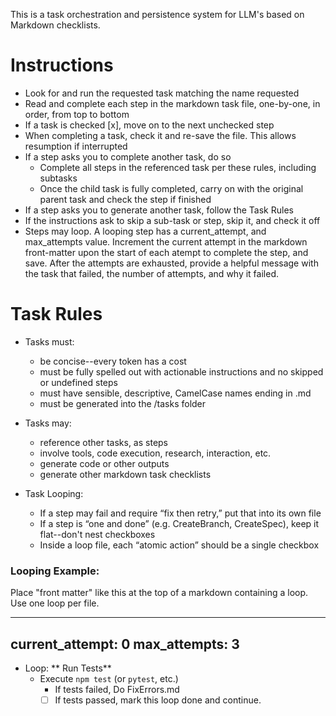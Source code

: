 This is a task orchestration and persistence system for LLM's based on Markdown checklists.

# Instructions
* Look for and run the requested task matching the name requested
* Read and complete each step in the markdown task file, one-by-one, in order, from top to bottom
* If a task is checked [x], move on to the next unchecked step
* When completing a task, check it and re-save the file. This allows resumption if interrupted
* If a step asks you to complete another task, do so
  * Complete all steps in the referenced task per these rules, including subtasks
  * Once the child task is fully completed, carry on with the original parent task and check the step if finished
* If a step asks you to generate another task, follow the Task Rules
* If the instructions ask to skip a sub-task or step, skip it, and check it off
* Steps may loop. A looping step has a current_attempt, and max_attempts value. Increment the current attempt in the 
markdown front-matter upon the start of each atempt to complete the step, and save. After the attempts are exhausted,
provide a helpful message with the task that failed, the number of attempts, and why it failed.


# Task Rules
* Tasks must:
  * be concise--every token has a cost
  * must be fully spelled out with actionable instructions and no skipped or undefined steps
  * must have sensible, descriptive, CamelCase names ending in .md
  * must be generated into the /tasks folder
* Tasks may:
  * reference other tasks, as steps
  * involve tools, code execution, research, interaction, etc.
  * generate code or other outputs
  * generate other markdown task checklists

* Task Looping:
  * If a step may fail and require “fix then retry,” put that into its own file
  * If a step is “one and done” (e.g. CreateBranch, CreateSpec), keep it flat--don't nest checkboxes
  * Inside a loop file, each “atomic action” should be a single checkbox

### Looping Example:

Place "front matter" like this at the top of a markdown containing a loop.  Use one loop per file.

---
current_attempt: 0
max_attempts: 3
---
- Loop: ** Run Tests**
  - Execute `npm test` (or `pytest`, etc.)
    - If tests failed, Do FixErrors.md
    - [ ] If tests passed, mark this loop done and continue. 